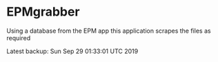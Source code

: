 # EPMgrabber
Using a database from the EPM app this application scrapes the files as required


Latest backup: Sun Sep 29 01:33:01 UTC 2019
